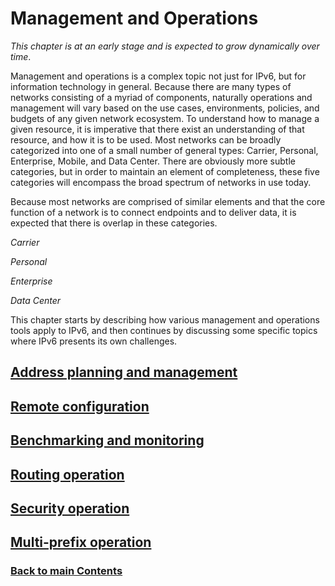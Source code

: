 # Management and Operations

*This chapter is at an early stage and is expected to grow dynamically over time*.

Management and operations is a complex topic not just for IPv6, but for information technology in general. Because there are many types of networks consisting of a myriad of components, naturally operations and management will vary based on the use cases, environments, policies, and budgets of any given network ecosystem. To understand how to manage a given resource, it is imperative that there exist an understanding of that resource, and how it is to be used. Most networks can be broadly categorized into one of a small number of general types: Carrier, Personal, Enterprise, Mobile, and Data Center. There are obviously more subtle categories, but in order to maintain an element of completeness, these five categories will encompass the broad spectrum of networks in use today. 

Because most networks are comprised of similar elements and that the core function of a network is to connect endpoints and to deliver data, it is expected that there is overlap in these categories. 

*Carrier*

*Personal*

*Enterprise*

*Data Center*

This chapter starts by describing how various management and operations tools apply to IPv6, and then continues by discussing some specific topics where IPv6 presents its own challenges.

## [Address planning and management](Address%20planning%20and%20management.md)

## [Remote configuration](Remote%20configuration.md)

## [Benchmarking and monitoring](Benchmarking%20and%20monitoring.md)

## [Routing operation](Routing%20operation.md)

## [Security operation](Security%20operation.md)

## [Multi-prefix operation](Multi-prefix%20operation.md)


<!-- Link lines generated automatically; do not delete -->
### [<ins>Back to main Contents</ins>](../Contents.md)

